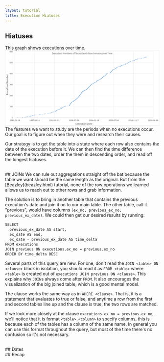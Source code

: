 ```yaml
---
layout: tutorial
title: Execution Hiatuses
---
```


<a name="hiatuses"></a>
## Hiatuses
This graph shows executions over time.<img src="executionno_time.png"> The features we want to study are the periods when no executions occur. Our goal is to figure out when they were and research their causes.

Our strategy is to get the table into a state where each row also contains the date of the execution before it. We can then find the time difference between the two dates, order the them in descending order, and read off the longest hiatuses.

<br>
<a name="joins"></a>
## JOINs
We can rule out aggregations straight off the bat because the table we want should be the same length as the original. But from the [Beazley](beazley.html) tutorial, none of the row operations we learned allows us to reach out to other rows and grab information.

The solution is to bring in another table that contains the previous execution's date and join it on to our main table. The other table, call it "previous", would have columns `(ex_no, previous_ex_no, previous_ex_date)`. We could then get our desired results by running:

    SELECT
      previous_ex_date AS start,
      ex_date AS end,
      ex_date - previous_ex_date AS time_delta
    FROM executions
    JOIN previous ON executions.ex_no = previous.ex_no
    ORDER BY time_delta DESC

Several parts of this query are new. For one, don't read the `JOIN <table> ON <clause>` block in isolation, you should read it as `FROM <table>` where `<table>` is created out of `executions JOIN previous ON <clause>`. This explains why `JOIN`s always come after `FROM`. It also encourages the visualization of the big joined table, which is a good mental model.

The clause works the same way as in `WHERE <clause>`. That is, it is a statement that evaluates to true or false, and anytime a row from the first and second tables line up and the clause is true, the two rows are matched.

If we look more closely at the clause `executions.ex_no = previous.ex_no`, we'll notice that it is format `<table>.<column>` to specify columns, this is because each of the tables has a column of the same name. In general you can use this format throughout the query, but most of the time there's no confusion so it's not necessary.


<br>
<a name="dates"></a>
## Dates

<br>
<a name="recap"></a>
## Recap
